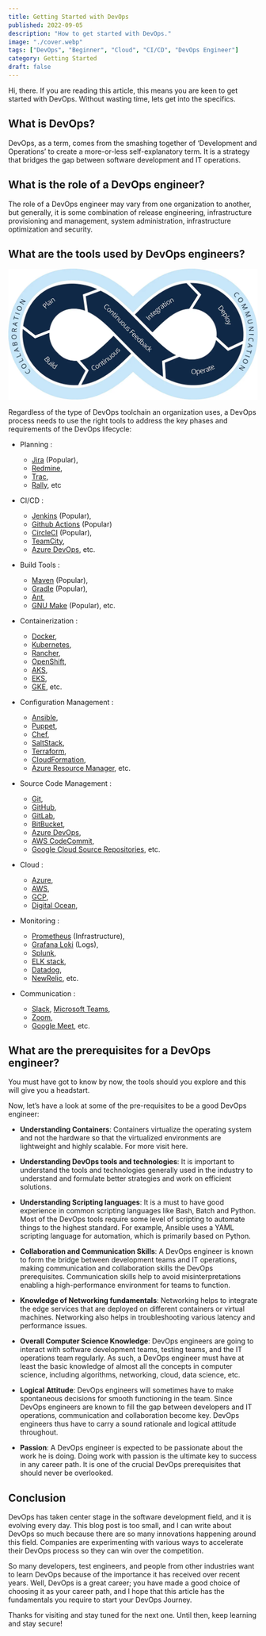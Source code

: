 ```yaml
---
title: Getting Started with DevOps
published: 2022-09-05
description: "How to get started with DevOps."
image: "./cover.webp"
tags: ["DevOps", "Beginner", "Cloud", "CI/CD", "DevOps Engineer"]
category: Getting Started
draft: false
---
```


Hi, there. If you are reading this article, this means you are keen to get started with DevOps. Without wasting time, lets get into the specifics.

## What is DevOps?

DevOps, as a term, comes from the smashing together of ‘Development and Operations’ to create a more-or-less self-explanatory term. It is a strategy that bridges the gap between software development and IT operations.

## What is the role of a DevOps engineer?

The role of a DevOps engineer may vary from one organization to another, but generally, it is some combination of release engineering, infrastructure provisioning and management, system administration, infrastructure optimization and security.

## What are the tools used by DevOps engineers?

![devops-life-cycle](devops-life-cycle.webp)

Regardless of the type of DevOps toolchain an organization uses, a DevOps process needs to use the right tools to address the key phases and requirements of the DevOps lifecycle:

- Planning : 
    - [Jira](https://www.atlassian.com/software/jira) (Popular),
    - [Redmine](https://www.redmine.org/),
    - [Trac](https://trac.edgewall.org/),
    - [Rally](https://www.broadcom.com/products/software/value-stream-management/rally), etc

- CI/CD : 
    - [Jenkins](https://www.jenkins.io/) (Popular),
    - [Github Actions](https://github.com/features/actions) (Popular)
    - [CircleCI](http://circleci.com/) (Popular),
    - [TeamCity](https://www.jetbrains.com/teamcity/),
    - [Azure DevOps](https://azure.microsoft.com/en-us/services/devops/), etc.

- Build Tools :
    - [Maven](https://maven.apache.org/) (Popular),
    - [Gradle](https://gradle.org/) (Popular),
    - [Ant](https://ant.apache.org/),
    - [GNU Make](https://www.gnu.org/software/make/) (Popular), etc.

- Containerization :
    - [Docker](https://www.docker.com/),
    - [Kubernetes](https://kubernetes.io/),
    - [Rancher](https://rancher.com/),
    - [OpenShift](https://www.openshift.com/),
    - [AKS](https://azure.microsoft.com/en-us/services/kubernetes-service/),
    - [EKS](https://aws.amazon.com/eks/),
    - [GKE](https://cloud.google.com/kubernetes-engine), etc.

- Configuration Management :
    - [Ansible](https://www.ansible.com/),
    - [Puppet](https://puppet.com/),
    - [Chef](https://www.chef.io/),
    - [SaltStack](https://saltstack.com/),
    - [Terraform](https://www.terraform.io/),
    - [CloudFormation](https://aws.amazon.com/cloudformation/),
    - [Azure Resource Manager](https://azure.microsoft.com/en-us/resources/templates/), etc.

- Source Code Management :
    - [Git](https://git-scm.com/),
    - [GitHub](https://github.com/),
    - [GitLab](https://about.gitlab.com/),
    - [BitBucket](https://bitbucket.org/),
    - [Azure DevOps](https://azure.microsoft.com/en-us/services/devops/),
    - [AWS CodeCommit](https://aws.amazon.com/codecommit/),
    - [Google Cloud Source Repositories](https://cloud.google.com/source-repositories), etc.

- Cloud :
    - [Azure](https://azure.microsoft.com/en-us/),
    - [AWS](https://aws.amazon.com/),
    - [GCP](https://cloud.google.com/),
    - [Digital Ocean](https://www.digitalocean.com/),

- Monitoring : 
    - [Prometheus](https://prometheus.io/) (Infrastructure), 
    - [Grafana Loki](https://grafana.com/oss/loki/) (Logs), 
    - [Splunk](https://www.splunk.com/), 
    - [ELK stack](https://www.elastic.co/elastic-stack), 
    - [Datadog](https://www.datadoghq.com/),
    - [NewRelic](https://newrelic.com/), etc.

- Communication :
    - [Slack](https://slack.com/),
    [Microsoft Teams](https://www.microsoft.com/en-us/microsoft-teams/group-chat-software),
    - [Zoom](https://zoom.us/),
    - [Google Meet](https://meet.google.com/), etc.


## What are the prerequisites for a DevOps engineer?

You must have got to know by now, the tools should you explore and this will give you a headstart.

Now, let’s have a look at some of the pre-requisites to be a good DevOps engineer:

- **Understanding Containers**: Containers virtualize the operating system and not the hardware so that the virtualized environments are lightweight and highly scalable. For more visit here.

- **Understanding DevOps tools and technologies**: It is important to understand the tools and technologies generally used in the industry to understand and formulate better strategies and work on efficient solutions.

- **Understanding Scripting languages**: It is a must to have good experience in common scripting languages like Bash, Batch and Python. Most of the DevOps tools require some level of scripting to automate things to the highest standard. For example, Ansible uses a YAML scripting language for automation, which is primarily based on Python.

- **Collaboration and Communication Skills**: A DevOps engineer is known to form the bridge between development teams and IT operations, making communication and collaboration skills the DevOps prerequisites. Communication skills help to avoid misinterpretations enabling a high-performance environment for teams to function.

- **Knowledge of Networking fundamentals**: Networking helps to integrate the edge services that are deployed on different containers or virtual machines. Networking also helps in troubleshooting various latency and performance issues.

- **Overall Computer Science Knowledge**: DevOps engineers are going to interact with software development teams, testing teams, and the IT operations team regularly. As such, a DevOps engineer must have at least the basic knowledge of almost all the concepts in computer science, including algorithms, networking, cloud, data science, etc.

- **Logical Attitude**: DevOps engineers will sometimes have to make spontaneous decisions for smooth functioning in the team. Since DevOps engineers are known to fill the gap between developers and IT operations, communication and collaboration become key. DevOps engineers thus have to carry a sound rationale and logical attitude throughout.

- **Passion**: A DevOps engineer is expected to be passionate about the work he is doing. Doing work with passion is the ultimate key to success in any career path. It is one of the crucial DevOps prerequisites that should never be overlooked.

## Conclusion

DevOps has taken center stage in the software development field, and it is evolving every day. This blog post is too small, and I can write about DevOps so much because there are so many innovations happening around this field. Companies are experimenting with various ways to accelerate their DevOps process so they can win over the competition.

So many developers, test engineers, and people from other industries want to learn DevOps because of the importance it has received over recent years. Well, DevOps is a great career; you have made a good choice of choosing it as your career path, and I hope that this article has the fundamentals you require to start your DevOps Journey.

Thanks for visiting and stay tuned for the next one. Until then, keep learning and stay secure!

